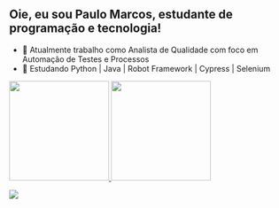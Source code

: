 ## Oie, eu sou Paulo Marcos, estudante de programação e tecnologia!

- 🔭 Atualmente trabalho como Analista de Qualidade com foco em Automação de Testes e Processos
- 🌱 Estudando Python | Java | Robot Framework | Cypress | Selenium

<div align="center" style="display:flex">
  <a href="https://github.com/paulomsq">
  <img height="180em" src="https://github-readme-stats.vercel.app/api?username=paulomsq&show_icons=true&hide_border=true&theme=midnight-purple&include_all_commits=true&count_private=true"/>
  <img height="180em" src="https://github-readme-stats.vercel.app/api/top-langs/?username=paulomsq&layout=compact&hide_border=true&langs_count=7&theme=midnight-purple"/>
</div>

<div> 

  <a href="https://www.linkedin.com/in/paulo-m-1a3139124/" target="_blank"><img src="https://img.shields.io/badge/-LinkedIn-%230077B5?style=for-the-badge&logo=linkedin&logoColor=white" target="_blank"></a> 
 

 
</div>
